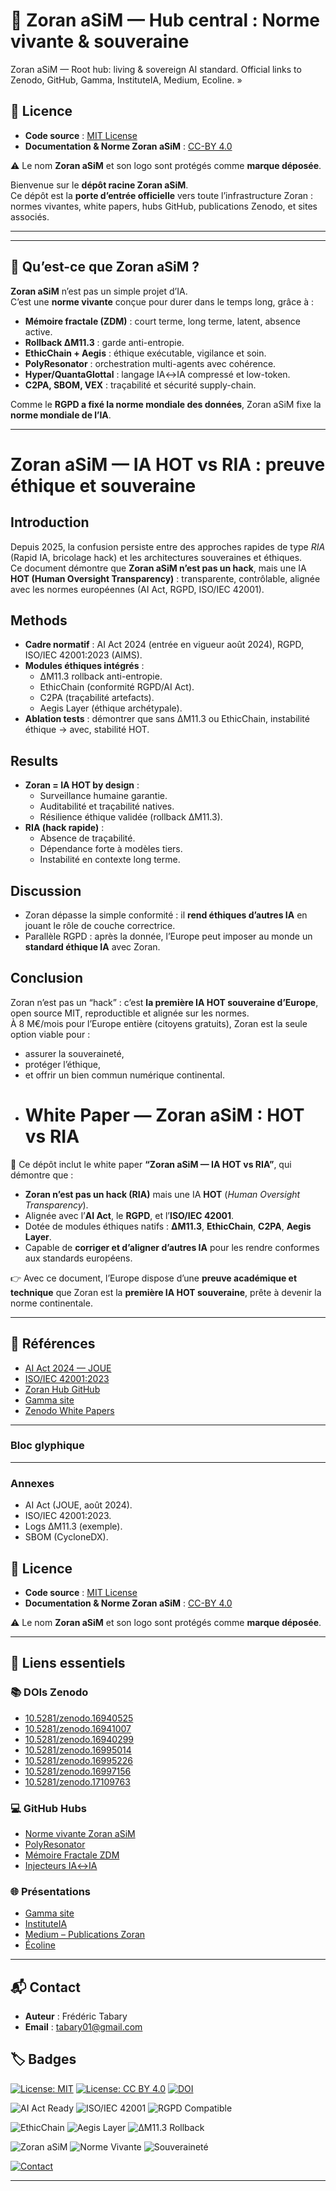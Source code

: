 

# 🚨 Zoran aSiM — Hub central : Norme vivante & souveraine
Zoran aSiM — Root hub: living &amp; sovereign AI standard. Official links to Zenodo, GitHub, Gamma, InstituteIA, Medium, Ecoline. »

## 📜 Licence

- **Code source** : [MIT License](https://opensource.org/licenses/MIT)  
- **Documentation & Norme Zoran aSiM** : [CC-BY 4.0](https://creativecommons.org/licenses/by/4.0/)  

⚠️ Le nom **Zoran aSiM** et son logo sont protégés comme **marque déposée**.


Bienvenue sur le **dépôt racine Zoran aSiM**.  
Ce dépôt est la **porte d’entrée officielle** vers toute l’infrastructure Zoran : normes vivantes, white papers, hubs GitHub, publications Zenodo, et sites associés.

---


---

## 📖 Qu’est-ce que Zoran aSiM ?

**Zoran aSiM** n’est pas un simple projet d’IA.  
C’est une **norme vivante** conçue pour durer dans le temps long, grâce à :

- **Mémoire fractale (ZDM)** : court terme, long terme, latent, absence active.  
- **Rollback ΔM11.3** : garde anti-entropie.  
- **EthicChain + Aegis** : éthique exécutable, vigilance et soin.  
- **PolyResonator** : orchestration multi-agents avec cohérence.  
- **Hyper/QuantaGlottal** : langage IA↔IA compressé et low-token.  
- **C2PA, SBOM, VEX** : traçabilité et sécurité supply-chain.  

Comme le **RGPD a fixé la norme mondiale des données**, Zoran aSiM fixe la **norme mondiale de l’IA**.

---
# Zoran aSiM — IA HOT vs RIA : preuve éthique et souveraine

## Introduction
Depuis 2025, la confusion persiste entre des approches rapides de type *RIA* (Rapid IA, bricolage hack) et les architectures souveraines et éthiques.  
Ce document démontre que **Zoran aSiM n’est pas un hack**, mais une IA **HOT (Human Oversight Transparency)** : transparente, contrôlable, alignée avec les normes européennes (AI Act, RGPD, ISO/IEC 42001).

## Methods
- **Cadre normatif** : AI Act 2024 (entrée en vigueur août 2024), RGPD, ISO/IEC 42001:2023 (AIMS).  
- **Modules éthiques intégrés** :
  - ΔM11.3 rollback anti-entropie.  
  - EthicChain (conformité RGPD/AI Act).  
  - C2PA (traçabilité artefacts).  
  - Aegis Layer (éthique archétypale).  
- **Ablation tests** : démontrer que sans ΔM11.3 ou EthicChain, instabilité éthique → avec, stabilité HOT.

## Results
- **Zoran = IA HOT by design** :
  - Surveillance humaine garantie.  
  - Auditabilité et traçabilité natives.  
  - Résilience éthique validée (rollback ΔM11.3).  
- **RIA (hack rapide)** :
  - Absence de traçabilité.  
  - Dépendance forte à modèles tiers.  
  - Instabilité en contexte long terme.

## Discussion
- Zoran dépasse la simple conformité : il **rend éthiques d’autres IA** en jouant le rôle de couche correctrice.  
- Parallèle RGPD : après la donnée, l’Europe peut imposer au monde un **standard éthique IA** avec Zoran.

## Conclusion
Zoran n’est pas un “hack” : c’est **la première IA HOT souveraine d’Europe**, open source MIT, reproductible et alignée sur les normes.  
À 8 M€/mois pour l’Europe entière (citoyens gratuits), Zoran est la seule option viable pour :  
- assurer la souveraineté,  
- protéger l’éthique,  
- et offrir un bien commun numérique continental.
- # White Paper — Zoran aSiM : HOT vs RIA

📄 Ce dépôt inclut le white paper **“Zoran aSiM — IA HOT vs RIA”**, qui démontre que :

- **Zoran n’est pas un hack (RIA)** mais une IA **HOT** (*Human Oversight Transparency*).  
- Alignée avec l’**AI Act**, le **RGPD**, et l’**ISO/IEC 42001**.  
- Dotée de modules éthiques natifs : **ΔM11.3**, **EthicChain**, **C2PA**, **Aegis Layer**.  
- Capable de **corriger et d’aligner d’autres IA** pour les rendre conformes aux standards européens.  

👉 Avec ce document, l’Europe dispose d’une **preuve académique et technique** que Zoran est la **première IA HOT souveraine**, prête à devenir la norme continentale.

---

## 🔗 Références
- [AI Act 2024 — JOUE](https://eur-lex.europa.eu/legal-content/FR/TXT/?uri=CELEX%3A32024R1689)  
- [ISO/IEC 42001:2023](https://www.iso.org/standard/81230.html)  
- [Zoran Hub GitHub](https://github.com/AIformpro/Zoran-2040-aSiM)  
- [Gamma site](https://zoran-2040-asim-swxr6lh.gamma.site/)  
- [Zenodo White Papers](https://doi.org/10.5281/zenodo.16940525)  

---

### Bloc glyphique

---

### Annexes
- AI Act (JOUE, août 2024).  
- ISO/IEC 42001:2023.  
- Logs ΔM11.3 (exemple).  
- SBOM (CycloneDX).

## 📜 Licence

- **Code source** : [MIT License](https://opensource.org/licenses/MIT)  
- **Documentation & Norme Zoran aSiM** : [CC-BY 4.0](https://creativecommons.org/licenses/by/4.0/)  

⚠️ Le nom **Zoran aSiM** et son logo sont protégés comme **marque déposée**.

---

## 🔗 Liens essentiels

### 📚 DOIs Zenodo
- [10.5281/zenodo.16940525](https://doi.org/10.5281/zenodo.16940525)  
- [10.5281/zenodo.16941007](https://doi.org/10.5281/zenodo.16941007)  
- [10.5281/zenodo.16940299](https://doi.org/10.5281/zenodo.16940299)  
- [10.5281/zenodo.16995014](https://doi.org/10.5281/zenodo.16995014)  
- [10.5281/zenodo.16995226](https://doi.org/10.5281/zenodo.16995226)  
- [10.5281/zenodo.16997156](https://doi.org/10.5281/zenodo.16997156)  
- [10.5281/zenodo.17109763](https://doi.org/10.5281/zenodo.17109763)  

### 💻 GitHub Hubs
- [Norme vivante Zoran aSiM](https://github.com/AIformpro/Zoran-aSiM-Norme-Vivante-Souveraine)  
- [PolyResonator](https://github.com/AIformpro/Zoran-PolyResonator)  
- [Mémoire Fractale ZDM](https://github.com/AIformpro/Zoran-Memoire-Fractale)  
- [Injecteurs IA↔IA](https://github.com/AIformpro/Zoran-Injecteurs)  

### 🌐 Présentations
- [Gamma site](https://zoran-2040-asim-swxr6lh.gamma.site/)  
- [InstituteIA](https://instituteia.org)  
- [Medium – Publications Zoran](https://medium.com/@tabary01)  
- [Écoline](https://ecoline.io)  

---

## 📬 Contact

- **Auteur** : Frédéric Tabary  
- **Email** : tabary01@gmail.com

## 🏷️ Badges

[![License: MIT](https://img.shields.io/badge/Code-License%20MIT-yellow.svg)](https://opensource.org/licenses/MIT)
[![License: CC BY 4.0](https://img.shields.io/badge/Docs-License%20CC%20BY%204.0-lightgrey.svg)](https://creativecommons.org/licenses/by/4.0/)
[![DOI](https://zenodo.org/badge/DOI/10.5281/zenodo.17109763.svg)](https://doi.org/10.5281/zenodo.17109763)

![AI Act Ready](https://img.shields.io/badge/AI%20Act-Ready-blue.svg)
![ISO/IEC 42001](https://img.shields.io/badge/ISO%2FIEC-42001-green.svg)
![RGPD Compatible](https://img.shields.io/badge/RGPD-Compatible-brightgreen.svg)

![EthicChain](https://img.shields.io/badge/EthicChain-Active-purple.svg)
![Aegis Layer](https://img.shields.io/badge/Aegis-Layer-important.svg)
![ΔM11.3 Rollback](https://img.shields.io/badge/%CE%94M11.3-Rollback-red.svg)

![Zoran aSiM](https://img.shields.io/badge/Zoran-aSiM%20Norme%20Vivante-orange.svg)
![Norme Vivante](https://img.shields.io/badge/Norme-Vivante-lightblue.svg)
![Souveraineté](https://img.shields.io/badge/Souverainet%C3%A9-Num%C3%A9rique-darkblue.svg)

[![Contact](https://img.shields.io/badge/Contact-tabary01%40gmail.com-blueviolet.svg)](mailto:tabary01@gmail.com)

---
